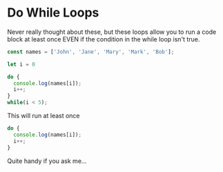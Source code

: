 # Do While Loops

Never really thought about these, but these loops allow you to run a code block at least once EVEN if the condition in the while loop isn't true.

```js
const names = ['John', 'Jane', 'Mary', 'Mark', 'Bob'];

let i = 0 

do {
  console.log(names[i]);
  i++;
}
while(i < 5);
```

This will run at least once

```js
do {
  console.log(names[i]);
  i++;
}
```

Quite handy if you ask me...